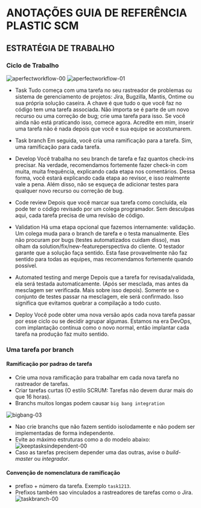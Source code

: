 # ANOTAÇÕES GUIA DE REFERÊNCIA PLASTIC SCM

## ESTRATÉGIA DE TRABALHO

### Ciclo de Trabalho

![aperfectworkflow-00](https://github.com/user-attachments/assets/8a91a344-55f8-405f-991b-b3b014fa94ac)
![aperfectworkflow-01](https://github.com/user-attachments/assets/2478cdbd-d458-4fbb-9610-49668a1b60ca)

*   Task
Tudo começa com uma tarefa no seu rastreador de problemas ou sistema de gerenciamento de projetos: Jira, Bugzilla, Mantis, Ontime ou sua própria solução caseira. A chave é que tudo o que você faz no código tem uma tarefa associada. Não importa se é parte de um novo recurso ou uma correção de bug; crie uma tarefa para isso. Se você ainda não está praticando isso, comece agora. Acredite em mim, inserir uma tarefa não é nada depois que você e sua equipe se acostumarem.

*   Task branch
Em seguida, você cria uma ramificação para a tarefa. Sim, uma ramificação para cada tarefa.

*   Develop
Você trabalha no seu branch de tarefa e faz quantos check-ins precisar. Na verdade, recomendamos fortemente fazer check-in com muita, muita frequência, explicando cada etapa nos comentários. Dessa forma, você estará explicando cada etapa ao revisor, e isso realmente vale a pena. Além disso, não se esqueça de adicionar testes para qualquer novo recurso ou correção de bug.

*   Code review
Depois que você marcar sua tarefa como concluída, ela pode ter o código revisado por um colega programador. Sem desculpas aqui, cada tarefa precisa de uma revisão de código.

*   Validation
Há uma etapa opcional que fazemos internamente: validação. Um colega muda para o branch de tarefa e o testa manualmente. Eles não procuram por bugs (testes automatizados cuidam disso), mas olham da solution/fix/new-featureperspectiva do cliente. O testador garante que a solução faça sentido. Esta fase provavelmente não faz sentido para todas as equipes, mas recomendamos fortemente quando possível.

*   Automated testing and merge
Depois que a tarefa for revisada/validada, ela será testada automaticamente. (Após ser mesclada, mas antes da mesclagem ser verificada. Mais sobre isso depois). Somente se o conjunto de testes passar na mesclagem, ele será confirmado. Isso significa que evitamos quebrar a compilação a todo custo.

*   Deploy
Você pode obter uma nova versão após cada nova tarefa passar por esse ciclo ou se decidir agrupar algumas. Estamos na era DevOps, com implantação contínua como o novo normal, então implantar cada tarefa na produção faz muito sentido.

### Uma tarefa por branch

#### Ramificação por padrao de tarefa

*   Crie uma nova ramificação para trabalhar em cada nova tarefa no rastreador de tarefas.
*   Criar tarefas curtas (O estilo SCRUM: Tarefas não devem durar mais do que 16 horas).
*   Branchs muitos longas podem causar `big bang integration`

![bigbang-03](https://github.com/user-attachments/assets/390f6435-c675-418b-a802-da5f24f82ed1)

*   Nao crie branchs que não fazem sentido isolodamente e não podem ser implementadas de forma independente.
*   Evite ao máximo estruturas como a do modelo abaixo:
![keeptasksindependent-00](https://github.com/user-attachments/assets/a4ad5b68-ab6a-4367-8d22-9cbb3d389d80)
*   Caso as tarefas precisem depender uma das outras, avise o _build-master_ ou _integrador_.

#### Convenção de nomenclatura de ramificação

*   prefixo + número da tarefa. Exemplo `task1213`.
*   Prefixos também sao vinculados a rastreadores de tarefas como o Jira.
![taskbranch-00](https://github.com/user-attachments/assets/81807b24-9525-4d41-be4f-5209e22ad4a6)
